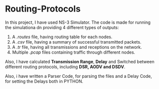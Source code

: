 # Routing-Protocols

In this project, I have used NS-3 Simulator. The code is made for running the simulationa dn providing 4 different types of outputs:
1. A *.routes* file, having routing table for each nodes.
2. A *.csv* file, having a summary of successful transmitted packets.
3. A *.tr* file, having all transmissions and receptions on the network.
4. Multiple *.pcap* files containing traffic through different nodes.

Also, I have calculated **Transmission Range**, **Delay** and Switched between different routing protocols, including **DSR, AODV and DSDV**. 

Also, i have written a Parser Code, for parsing the files and a Delay Code, for setting the Delays both in PYTHON.
